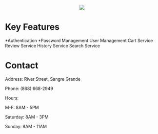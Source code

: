 <p align="center" width="100%">
    <img src="https://i.imgur.com/68uTDmj.jpg">
</p>

# Key Features
*Authentication 
*Password Management
User Management
Cart Service
Review Service
History Service
Search Service 

#


# Contact 
Address: River Street, Sangre Grande

Phone: (868) 668-2949

Hours: 

M-F: 8AM - 5PM

Saturday: 8AM - 3PM
       
Sunday: 8AM - 11AM
